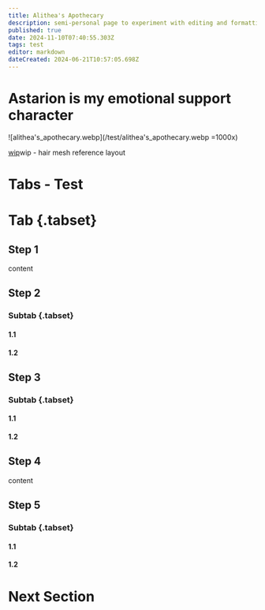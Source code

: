 ```yaml
---
title: Alithea's Apothecary
description: semi-personal page to experiment with editing and formatting without affecting the main content of the wiki
published: true
date: 2024-11-10T07:40:55.303Z
tags: test
editor: markdown
dateCreated: 2024-06-21T10:57:05.698Z
---
```


# Astarion is my emotional support character
![alithea's_apothecary.webp](/test/alithea's_apothecary.webp =1000x)


[wip](/test/alitheas-apothecary/wip)wip - hair mesh reference layout

# Tabs - Test
# Tab {.tabset}
## Step 1
content
## Step 2
### Subtab {.tabset}
#### 1.1
#### 1.2
## Step 3
### Subtab {.tabset}
#### 1.1
#### 1.2
## Step 4
content
## Step 5
### Subtab {.tabset}
#### 1.1
#### 1.2
# Next Section





